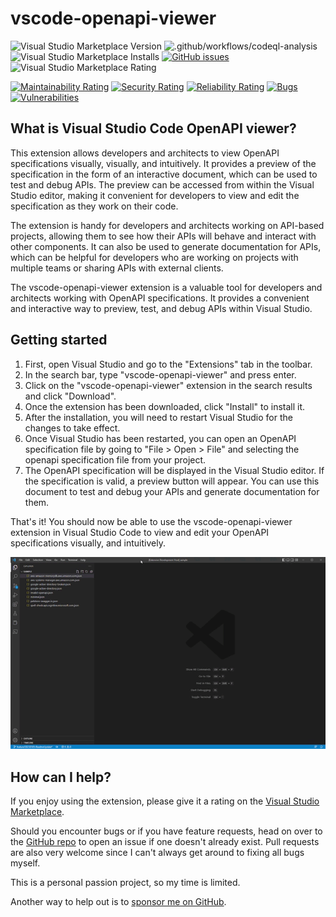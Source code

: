 # vscode-openapi-viewer

![Visual Studio Marketplace Version](https://img.shields.io/visual-studio-marketplace/v/AndrewButson.vscode-openapi-viewer)
![.github/workflows/codeql-analysis](https://github.com/arbs-io/vscode-openapi-viewer/actions/workflows/codeql-analysis.yml/badge.svg)
![Visual Studio Marketplace Installs](https://img.shields.io/visual-studio-marketplace/i/AndrewButson.vscode-openapi-viewer)
[![GitHub issues](https://img.shields.io/github/issues/arbs-io/vscode-openapi-viewer.svg)](https://github.com/arbs-io/vscode-openapi-viewer/issues)
![Visual Studio Marketplace Rating](https://img.shields.io/visual-studio-marketplace/r/AndrewButson.vscode-openapi-viewer)

[![Maintainability Rating](https://sonarcloud.io/api/project_badges/measure?project=arbs-io_vscode-openapi-viewer&metric=sqale_rating)](https://sonarcloud.io/summary/new_code?id=arbs-io_vscode-openapi-viewer)
[![Security Rating](https://sonarcloud.io/api/project_badges/measure?project=arbs-io_vscode-openapi-viewer&metric=security_rating)](https://sonarcloud.io/summary/new_code?id=arbs-io_vscode-openapi-viewer)
[![Reliability Rating](https://sonarcloud.io/api/project_badges/measure?project=arbs-io_vscode-openapi-viewer&metric=reliability_rating)](https://sonarcloud.io/summary/new_code?id=arbs-io_vscode-openapi-viewer)
[![Bugs](https://sonarcloud.io/api/project_badges/measure?project=arbs-io_vscode-openapi-viewer&metric=bugs)](https://sonarcloud.io/summary/new_code?id=arbs-io_vscode-openapi-viewer)
[![Vulnerabilities](https://sonarcloud.io/api/project_badges/measure?project=arbs-io_vscode-openapi-viewer&metric=vulnerabilities)](https://sonarcloud.io/summary/new_code?id=arbs-io_vscode-openapi-viewer)

## What is Visual Studio Code OpenAPI viewer?

This extension allows developers and architects to view OpenAPI specifications visually, visually, and intuitively. It provides a preview of the specification in the form of an interactive document, which can be used to test and debug APIs. The preview can be accessed from within the Visual Studio editor, making it convenient for developers to view and edit the specification as they work on their code.

The extension is handy for developers and architects working on API-based projects, allowing them to see how their APIs will behave and interact with other components. It can also be used to generate documentation for APIs, which can be helpful for developers who are working on projects with multiple teams or sharing APIs with external clients.

The vscode-openapi-viewer extension is a valuable tool for developers and architects working with OpenAPI specifications. It provides a convenient and interactive way to preview, test, and debug APIs within Visual Studio.

## Getting started

1. First, open Visual Studio and go to the "Extensions" tab in the toolbar.
2. In the search bar, type "vscode-openapi-viewer" and press enter.
3. Click on the "vscode-openapi-viewer" extension in the search results and click "Download".
4. Once the extension has been downloaded, click "Install" to install it.
5. After the installation, you will need to restart Visual Studio for the changes to take effect.
6. Once Visual Studio has been restarted, you can open an OpenAPI specification file by going to "File > Open > File" and selecting the openapi specification file from your project.
7. The OpenAPI specification will be displayed in the Visual Studio editor. If the specification is valid, a preview button will appear. You can use this document to test and debug your APIs and generate documentation for them.

That's it! You should now be able to use the vscode-openapi-viewer extension in Visual Studio Code to view and edit your OpenAPI specifications visually, and intuitively.

![vscode-openapi-viewer.gif](images/vscode-openapi-viewer.gif)

## **How can I help?**

If you enjoy using the extension, please give it a rating on the [Visual Studio Marketplace](https://marketplace.visualstudio.com/items?itemName=AndrewButson.vscode-openapi-viewer).

Should you encounter bugs or if you have feature requests, head on over to the [GitHub repo](https://github.com/arbs-io/vscode-openapi-viewer) to open an issue if one doesn't already exist.
Pull requests are also very welcome since I can't always get around to fixing all bugs myself.

This is a personal passion project, so my time is limited.

Another way to help out is to [sponsor me on GitHub](https://github.com/sponsors/arbs-io).
